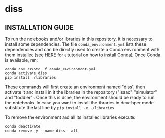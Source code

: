 # diss

## INSTALLATION GUIDE

To run the notebooks and/or libraries in this repository, it is necessary to install some dependencies.
The file `conda_environment.yml` lists these dependencies and can be directly used to create a
Conda environment with them installed (see [HERE](https://docs.conda.io/projects/conda/en/latest/user-guide/install/index.html)
for a tutorial on how to install Conda). Once Conda is available, run:
```
conda env create -f conda_environment.yml
conda activate diss
pip install ./libraries
```
These commands will first create an environment named "diss", then activate it and install in it the
libraries in the repository ("isaac", "simulator" and "toddler"). Once this is done, the environment
should be ready to run the notebooks. In case you want to install the libraries in developer mode
substitute the last line by `pip install -e ./libraries`

To remove the environment and all its installed libraries execute:
```
conda deactivate
conda remove -y --name diss --all
```
